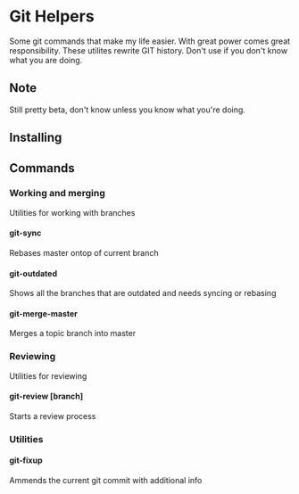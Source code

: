 # Git Helpers

Some git commands that make my life easier. With great power comes great responsibility. These utilites rewrite GIT history.
Don't use if you don't know what you are doing.

## Note

Still pretty beta, don't know unless you know what you're doing.

## Installing

## Commands

### Working and merging

Utilities for working with branches

#### git-sync      

Rebases master ontop of current branch

#### git-outdated 
Shows all the branches that are outdated and needs syncing or rebasing

#### git-merge-master 
Merges a topic branch into master

### Reviewing

Utilities for reviewing

#### git-review [branch]
Starts a review process

### Utilities

#### git-fixup
Ammends the current git commit with additional info



